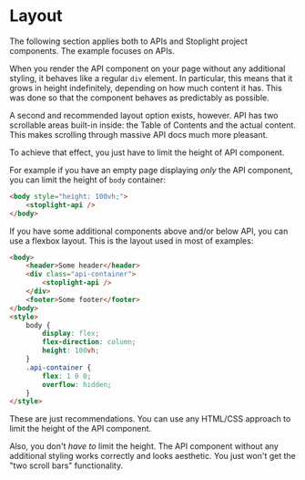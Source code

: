 # Layout

The following section applies both to APIs and Stoplight project components. The example focuses on APIs.

When you render the API component on your page without any additional styling, it behaves like a regular `div` element. In particular, this means that it grows in height indefinitely, depending on how much content it has. This was done so that the component behaves as predictably as possible.

A second and recommended layout option exists, however. API has two scrollable areas built-in inside: the Table of Contents and the actual content. This makes scrolling through massive API docs much more pleasant.

To achieve that effect, you just have to limit the height of API component. 

For example if you have an empty page displaying *only* the API component, you can limit the height of `body` container:

```html
<body style="height: 100vh;">
    <stoplight-api />
</body>
```

If you have some additional components above and/or below API, you can use a flexbox layout. This is the layout used in most of examples:

```html
<body>
    <header>Some header</header>
    <div class="api-container">
        <stoplight-api />
    </div>
    <footer>Some footer</footer>
</body>
<style>
    body {
        display: flex;
        flex-direction: column;
        height: 100vh;
    }
    .api-container {
        flex: 1 0 0;
        overflow: hidden;
    }
</style>
```

These are just recommendations. You can use any HTML/CSS approach to limit the height of the API component.

Also, you don't *have to* limit the height. The API component without any additional styling works correctly and looks aesthetic. You just won't get the "two scroll bars" functionality.
